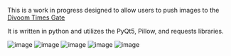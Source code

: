 This is a work in progress designed to allow users to push images to the [ Divoom Times Gate](https://divoom.com/products/time-gate)

It is written in python and utilizes the PyQt5, Pillow, and requests libraries. 

![image](https://github.com/user-attachments/assets/403ba0f3-81f5-4613-a314-bbe7c5427653)
![image](https://github.com/user-attachments/assets/18d87995-2549-4d5b-ad2c-fcd2e44ff99c)
![image](https://github.com/user-attachments/assets/d5086057-c2c8-4258-9f85-d464ee843a39)
![image](https://github.com/user-attachments/assets/2b37e0a3-82c0-457c-bb40-7bc0add2d3bb)
![image](https://github.com/user-attachments/assets/9ce6a5a8-60e7-4053-b97a-d824e04a88c8)

